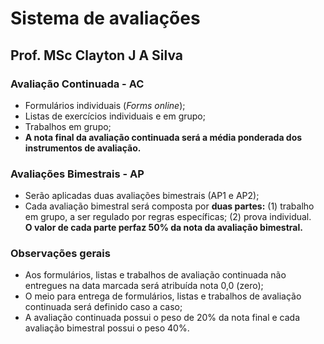 # Sistema de avaliações 
## Prof. MSc Clayton J A Silva

### Avaliação Continuada - **AC**

- Formulários individuais (*Forms online*);
- Listas de exercícios individuais e em grupo;
- Trabalhos em grupo;
- **A nota final da avaliação continuada será a média ponderada dos instrumentos de avaliação.**

### Avaliações Bimestrais - **AP**

- Serão aplicadas duas avaliações bimestrais (AP1 e AP2);
- Cada avaliação bimestral será composta por **duas partes:** (1) trabalho em grupo, a ser regulado por regras específicas; (2) prova individual.  
**O valor de cada parte perfaz 50% da nota da avaliação bimestral.**

### Observações gerais

- Aos formulários, listas e trabalhos de avaliação continuada não entregues na data marcada será atribuída nota 0,0 (zero); 
- O meio para entrega de formulários, listas e trabalhos de avaliação continuada será definido caso a caso; 
- A avaliação continuada possui o peso de 20% da nota final e cada avaliação bimestral possui o peso 40%. 





